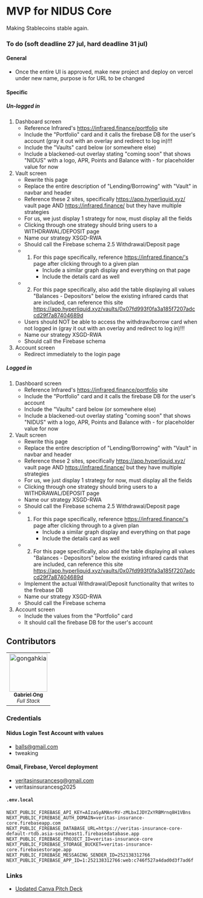 # MVP for NIDUS Core

Making Stablecoins stable again.

### To do (soft deadline 27 jul, hard deadline 31 jul)

#### General

* Once the entire UI is approved, make new project and deploy on vercel under new name, purpose is for URL to be changed

#### Specific

##### Un-logged in

1. Dashboard screen
    * Reference Infrared's https://infrared.finance/portfolio site
    * Include the "Portfolio" card and it calls the firebase DB for the user's account (gray it out with an overlay and redirect to log in)!!!
    * Include the "Vaults" card below (or somewhere else) 
    * Include a blackened-out overlay stating "coming soon" that shows "NIDUS" with a logo, APR, Points and Balance with - for placeholder value for now 
2. Vault screen
    * Rewrite this page 
    * Replace the entire description of "Lending/Borrowing" with "Vault" in navbar and header 
    * Reference these 2 sites, specifically https://app.hyperliquid.xyz/ vault page AND https://infrared.finance/ but they have multiple strategies
    * For us, we just display 1 strategy for now, must display all the fields
    * Clicking through one strategy should bring users to a WITHDRAWAL/DEPOSIT page 
    * Name our strategy XSGD-RWA 
    * Should call the Firebase schema 
2.5 Withdrawal/Deposit page 
     * 1. For this page specifically, reference https://infrared.finance/'s page after clicking through to a given plan
          * Include a similar graph display and everything on that page 
          * Include the details card as well
     * 2. For this page specifically, also add the table displaying all values "Balances - Depositors" below the existing infrared cards that are included, can reference this site https://app.hyperliquid.xyz/vaults/0x07fd993f0fa3a185f7207adccd29f7a87404689d
     * Users should NOT be able to access the withdraw/borrow card when not logged in (gray it out with an overlay and redirect to log in)!!!
     * Name our strategy XSGD-RWA 
    * Should call the Firebase schema 
3. Account screen
    * Redirect immediately to the login page

##### Logged in

1. Dashboard screen
    * Reference Infrared's https://infrared.finance/portfolio site
    * Include the "Portfolio" card and it calls the firebase DB for the user's account
    * Include the "Vaults" card below (or somewhere else) 
    * Include a blackened-out overlay stating "coming soon" that shows "NIDUS" with a logo, APR, Points and Balance with - for placeholder value for now 
2. Vault screen
    * Rewrite this page 
    * Replace the entire description of "Lending/Borrowing" with "Vault" in navbar and header 
    * Reference these 2 sites, specifically https://app.hyperliquid.xyz/ vault page AND https://infrared.finance/ but they have multiple strategies
    * For us, we just display 1 strategy for now, must display all the fields
    * Clicking through one strategy should bring users to a WITHDRAWAL/DEPOSIT page 
    * Name our strategy XSGD-RWA 
    * Should call the Firebase schema 
2.5 Withdrawal/Deposit page 
     * 1. For this page specifically, reference https://infrared.finance/'s page after clicking through to a given plan
          * Include a similar graph display and everything on that page 
          * Include the details card as well
     * 2. For this page specifically, also add the table displaying all values "Balances - Depositors" below the existing infrared cards that are included, can reference this site https://app.hyperliquid.xyz/vaults/0x07fd993f0fa3a185f7207adccd29f7a87404689d
     * Implement the actual Withdrawal/Deposit functionality that writes to the firebase DB 
     * Name our strategy XSGD-RWA 
    * Should call the Firebase schema 
3. Account screen
    * Include the values from the "Portfolio" card 
    * It should call the firebase DB for the user's account
   
## Contributors

<table>
	<tbody>
        <tr>
	    <td align="center">
                <a href="https://github.com/gongahkia">
                    <img src="https://avatars.githubusercontent.com/u/117062305?v=4" width="100;" alt="gongahkia"/>
                    <br/>
                    <sub><b>Gabriel Ong</b></sub>
                    <br/>
                </a>
                <sub><i>Full Stack</i></sub>
            </td>
        </tr>
	<tbody>
</table>

### Credentials

#### Nidus Login Test Account with values

* balls@gmail.com
* tweaking

#### Gmail, Firebase, Vercel deployment

* veritasinsurancesg@gmail.com
* veritasinsurancesg2025

#### `.env.local`

```env
NEXT_PUBLIC_FIREBASE_API_KEY=AIzaSyAMAnrRV-zMLbxIJDYZxYRBMrnq8H1VBns
NEXT_PUBLIC_FIREBASE_AUTH_DOMAIN=veritas-insurance-core.firebaseapp.com
NEXT_PUBLIC_FIREBASE_DATABASE_URL=https://veritas-insurance-core-default-rtdb.asia-southeast1.firebasedatabase.app
NEXT_PUBLIC_FIREBASE_PROJECT_ID=veritas-insurance-core
NEXT_PUBLIC_FIREBASE_STORAGE_BUCKET=veritas-insurance-core.firebasestorage.app
NEXT_PUBLIC_FIREBASE_MESSAGING_SENDER_ID=252138312766
NEXT_PUBLIC_FIREBASE_APP_ID=1:252138312766:web:c746f527a4dad0d3f7ad6f
```

### Links

* [Updated Canva Pitch Deck](https://www.canva.com/design/DAGsFpctDPc/3xg1_mWRvNI8-xKh4SyyeA/edit?utm_content=DAGsFpctDPc&utm_campaign=designshare&utm_medium=link2&utm_source=sharebutton)
